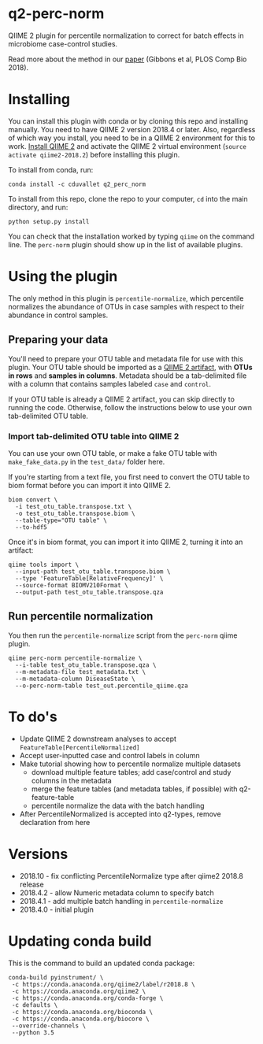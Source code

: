 # q2-perc-norm

QIIME 2 plugin for percentile normalization to correct for batch effects in microbiome case-control studies.

Read more about the method in our [paper](https://doi.org/10.1371/journal.pcbi.1006102) (Gibbons et al, PLOS Comp Bio 2018).

# Installing

You can install this plugin with conda or by cloning this repo and installing manually.
You need to have QIIME 2 version 2018.4 or later.
Also, regardless of which way you install, you need to be in a QIIME 2 environment for this to work.
[Install QIIME 2](https://docs.qiime2.org/2018.2/install/) and activate the QIIME 2 virtual environment (`source activate qiime2-2018.2`) before installing this plugin.

To install from conda, run:

```
conda install -c cduvallet q2_perc_norm
```

To install from this repo, clone the repo to your computer, `cd` into the main directory, and run:

```
python setup.py install
```

You can check that the installation worked by typing `qiime` on the command line.
The `perc-norm` plugin should show up in the list of available plugins.

# Using the plugin

The only method in this plugin is `percentile-normalize`, which percentile normalizes the abundance of OTUs in case samples with respect to their abundance in control samples.

## Preparing your data

You'll need to prepare your OTU table and metadata file for use with this plugin.
Your OTU table should be imported as a [QIIME 2 artifact](https://docs.qiime2.org/2018.2/concepts/#data-files-qiime-2-artifacts), with **OTUs in rows** and **samples in columns**.
Metadata should be a tab-delimited file with a column that contains samples labeled `case` and `control`.

If your OTU table is already a QIIME 2 artifact, you can skip directly to running the code.
Otherwise, follow the instructions below to use your own tab-delimited OTU table.

### Import tab-delimited OTU table into QIIME 2

You can use your own OTU table, or make a fake OTU table with `make_fake_data.py` in the `test_data/` folder here.

If you're starting from a text file, you first need to convert the OTU table to biom format before you can import it into QIIME 2.

```
biom convert \
  -i test_otu_table.transpose.txt \
  -o test_otu_table.transpose.biom \
  --table-type="OTU table" \
  --to-hdf5
```

Once it's in biom format, you can import it into QIIME 2, turning it into an artifact:

```
qiime tools import \
  --input-path test_otu_table.transpose.biom \
  --type 'FeatureTable[RelativeFrequency]' \
  --source-format BIOMV210Format \
  --output-path test_otu_table.transpose.qza
```

## Run percentile normalization

You then run the `percentile-normalize` script from the `perc-norm` qiime plugin.

```
qiime perc-norm percentile-normalize \
  --i-table test_otu_table.transpose.qza \
  --m-metadata-file test_metadata.txt \
  --m-metadata-column DiseaseState \
  --o-perc-norm-table test_out.percentile_qiime.qza
```

# To do's

* Update QIIME 2 downstream analyses to accept `FeatureTable[PercentileNormalized]`     
* Accept user-inputted case and control labels in column
* Make tutorial showing how to percentile normalize multiple datasets
    - download multiple feature tables; add case/control and study columns in the metadata
    - merge the feature tables (and metadata tables, if possible) with q2-feature-table
    - percentile normalize the data with the batch handling
* After PercentileNormalized is accepted into q2-types, remove declaration from here

# Versions

* 2018.10 - fix conflicting PercentileNormalize type after qiime2 2018.8 release
* 2018.4.2 - allow Numeric metadata column to specify batch    
* 2018.4.1 - add multiple batch handling in `percentile-normalize`     
* 2018.4.0 - initial plugin

# Updating conda build

This is the command to build an updated conda package:

```
conda-build pyinstrument/ \
 -c https://conda.anaconda.org/qiime2/label/r2018.8 \
 -c https://conda.anaconda.org/qiime2 \
 -c https://conda.anaconda.org/conda-forge \
 -c defaults \
 -c https://conda.anaconda.org/bioconda \
 -c https://conda.anaconda.org/biocore \
 --override-channels \
 --python 3.5
```
